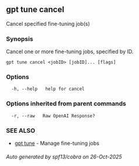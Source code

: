 ## gpt tune cancel

Cancel specified fine-tuning job(s)

### Synopsis

Cancel one or more fine-tuning jobs, specified by ID.

```
gpt tune cancel <jobID> [jobID]... [flags]
```

### Options

```
  -h, --help   help for cancel
```

### Options inherited from parent commands

```
  -r, --raw   Raw OpenAI Response?
```

### SEE ALSO

* [gpt tune](gpt_tune.md)	 - Manage fine-tuning jobs

###### Auto generated by spf13/cobra on 26-Oct-2025
